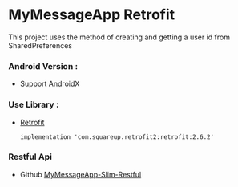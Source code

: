# MyMessageApp Retrofit
This project uses the method of creating and getting a user id from SharedPreferences

### Android Version :
- Support AndroidX

### Use Library :
- [Retrofit](https://square.github.io/retrofit/)

  ```
  implementation 'com.squareup.retrofit2:retrofit:2.6.2'
  ```
  
### Restful Api
- Github [MyMessageApp-Slim-Restful](https://github.com/adityaagusw/MyMessageApp-Slim-Restful)

